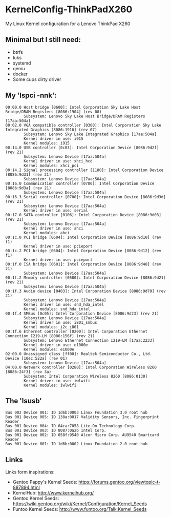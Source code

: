 KernelConfig-ThinkPadX260
==========================
My Linux Kernel configuration for a Lenovo ThinkPad X260

## Minimal but I still need:
* btrfs
* luks
* systemd
* qemu
* docker
* Some cups dirty driver

## My 'lspci -nnk':
```
00:00.0 Host bridge [0600]: Intel Corporation Sky Lake Host Bridge/DRAM Registers [8086:1904] (rev 08)
        Subsystem: Lenovo Sky Lake Host Bridge/DRAM Registers [17aa:504a]
00:02.0 VGA compatible controller [0300]: Intel Corporation Sky Lake Integrated Graphics [8086:1916] (rev 07)
        Subsystem: Lenovo Sky Lake Integrated Graphics [17aa:504a]
        Kernel driver in use: i915
        Kernel modules: i915
00:14.0 USB controller [0c03]: Intel Corporation Device [8086:9d2f] (rev 21)
        Subsystem: Lenovo Device [17aa:504a]
        Kernel driver in use: xhci_hcd
        Kernel modules: xhci_pci
00:14.2 Signal processing controller [1180]: Intel Corporation Device [8086:9d31] (rev 21)
        Subsystem: Lenovo Device [17aa:504a]
00:16.0 Communication controller [0780]: Intel Corporation Device [8086:9d3a] (rev 21)
        Subsystem: Lenovo Device [17aa:504a]
00:16.3 Serial controller [0700]: Intel Corporation Device [8086:9d3d] (rev 21)
        Subsystem: Lenovo Device [17aa:504a]
        Kernel driver in use: serial
00:17.0 SATA controller [0106]: Intel Corporation Device [8086:9d03] (rev 21)
        Subsystem: Lenovo Device [17aa:504a]
        Kernel driver in use: ahci
        Kernel modules: ahci
00:1c.0 PCI bridge [0604]: Intel Corporation Device [8086:9d10] (rev f1)
        Kernel driver in use: pcieport
00:1c.2 PCI bridge [0604]: Intel Corporation Device [8086:9d12] (rev f1)
        Kernel driver in use: pcieport
00:1f.0 ISA bridge [0601]: Intel Corporation Device [8086:9d48] (rev 21)
        Subsystem: Lenovo Device [17aa:504a]
00:1f.2 Memory controller [0580]: Intel Corporation Device [8086:9d21] (rev 21)
        Subsystem: Lenovo Device [17aa:504a]
00:1f.3 Audio device [0403]: Intel Corporation Device [8086:9d70] (rev 21)
        Subsystem: Lenovo Device [17aa:504a]
        Kernel driver in use: snd_hda_intel
        Kernel modules: snd_hda_intel
00:1f.4 SMBus [0c05]: Intel Corporation Device [8086:9d23] (rev 21)
        Subsystem: Lenovo Device [17aa:504a]
        Kernel driver in use: i801_smbus
        Kernel modules: i2c_i801
00:1f.6 Ethernet controller [0200]: Intel Corporation Ethernet Connection I219-LM [8086:156f] (rev 21)
        Subsystem: Lenovo Ethernet Connection I219-LM [17aa:2233]
        Kernel driver in use: e1000e
        Kernel modules: e1000e
02:00.0 Unassigned class [ff00]: Realtek Semiconductor Co., Ltd. Device [10ec:522a] (rev 01)
        Subsystem: Lenovo Device [17aa:504a]
04:00.0 Network controller [0280]: Intel Corporation Wireless 8260 [8086:24f3] (rev 3a)
        Subsystem: Intel Corporation Wireless 8260 [8086:0130]
        Kernel driver in use: iwlwifi
        Kernel modules: iwlwifi
```

## The 'lsusb'
```
Bus 002 Device 001: ID 1d6b:0003 Linux Foundation 3.0 root hub
Bus 001 Device 005: ID 138a:0017 Validity Sensors, Inc. Fingerprint Reader
Bus 001 Device 004: ID 04ca:7058 Lite-On Technology Corp. 
Bus 001 Device 003: ID 8087:0a2b Intel Corp. 
Bus 001 Device 002: ID 058f:9540 Alcor Micro Corp. AU9540 Smartcard Reader
Bus 001 Device 001: ID 1d6b:0002 Linux Foundation 2.0 root hub
```

## Links
Links form inspirations:
* Gentoo Pappy's Kernel Seeds: https://forums.gentoo.org/viewtopic-t-887894.html
* KernelHub: http://www.kernelhub.org/
* Gentoo Kernel Seeds: https://wiki.gentoo.org/wiki/Kernel/Configuration/Kernel_Seeds
* Funtoo Kernel Seeds: http://www.funtoo.org/Talk:Kernel_Seeds
